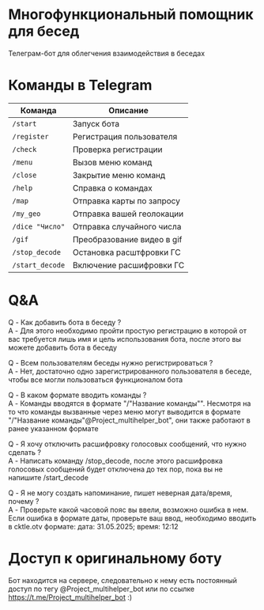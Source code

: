 # Многофункциональный помощник для бесед
Телеграм-бот для облегчения взаимодействия в беседах


# Команды в Telegram

| Команда          |          Описание         |
|------------------|---------------------------|
| `/start`         | Запуск бота               |
| `/register`      | Регистрация пользователя  |
| `/check`         | Проверка регистрации      |
| `/menu`          | Вызов меню команд         |
| `/close`         | Закрытие меню команд      |
| `/help`          | Справка о командах        |
| `/map`           | Отправка карты по запросу |
| `/my_geo`        | Отправка вашей геолокации |
| `/dice "Число"`  | Отправка случайного числа |
| `/gif`           | Преобразование видео в gif|
| `/stop_decode`   | Остановка расштфровки ГС  |
| `/start_decode`  | Включение расшифровки ГС  |


# Q&A
Q - Как добавить бота в беседу ?<br>
A - Для этого необходимо пройти простую регистрацию в которой от вас требуется лишь имя и цель использования бота, после этого вы можете добавить бота в беседу

Q - Всем пользователям беседы нужно регистрироваться ?<br>
A - Нет, достаточно одно зарегистрированного пользователя в беседе, чтобы все могли пользоваться функционалом бота

Q - В каком формате вводить команды ?<br>
A - Команды вводятся в формате "/"Название команды"". Несмотря на то что команды вызванные через меню могут выводится в формате "/"Название команды"@Project_multihelper_bot", они также работают в ранее указанном формате

Q - Я хочу отключить расшифровку голосовых сообщений, что нужно сделать ?<br>
A - Написать команду /stop_decode, после этого расшифровка голосовых сообщений будет отключена до тех пор, пока вы не напишите /start_decode

Q - Я не могу создать напоминание, пишет неверная дата/время, почему ?<br>
A - Проверьте какой часовой пояс вы ввели, возможно ошибка в нем. Если ошибка в формате даты, проверьте ваш ввод, необходимо вводить в cktle.otv формате: дата: 31.05.2025; время: 12:12


# Доступ к оригинальному боту
Бот находится на сервере, следовательно к нему есть постоянный доступ по тегу @Project_multihelper_bot или по ссылке https://t.me/Project_multihelper_bot :)
